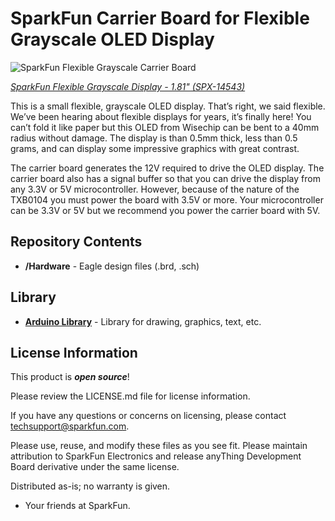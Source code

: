 SparkFun Carrier Board for Flexible Grayscale OLED Display
========================================

![SparkFun Flexible Grayscale Carrier Board](https://cdn.sparkfun.com//assets/parts/1/2/6/6/6/Flexible-Grayscale-OLED-1.jpg)

[*SparkFun Flexible Grayscale Display - 1.81" (SPX-14543)*](https://www.sparkfun.com/products/14543)

This is a small flexible, grayscale OLED display. That’s right, we said flexible. We’ve been hearing about flexible displays for years, it’s finally here! You can’t fold it like paper but this OLED from Wisechip can be bent to a 40mm radius without damage. The display is than 0.5mm thick, less than 0.5 grams, and can display some impressive graphics with great contrast.

The carrier board generates the 12V required to drive the OLED display. The carrier board also has a signal buffer so that you can drive the display from any 3.3V or 5V microcontroller. However, because of the nature of the TXB0104 you must power the board with 3.5V or more. Your microcontroller can be 3.3V or 5V but we recommend you power the carrier board with 5V.

Repository Contents
-------------------

* **/Hardware** - Eagle design files (.brd, .sch)

Library
--------------
* **[Arduino Library](https://github.com/sparkfun/SparkFun_SSD1320_OLED_Arduino_Library)** - Library for drawing, graphics, text, etc.

License Information
-------------------

This product is _**open source**_! 

Please review the LICENSE.md file for license information. 

If you have any questions or concerns on licensing, please contact techsupport@sparkfun.com.

Please use, reuse, and modify these files as you see fit. Please maintain attribution to SparkFun Electronics and release anyThing Development Board derivative under the same license.

Distributed as-is; no warranty is given.

- Your friends at SparkFun.